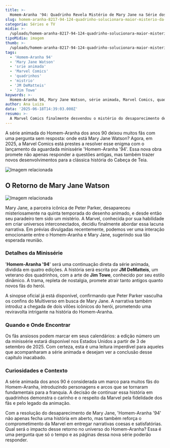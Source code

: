 ```yaml
---
title: >-
  Homem-Aranha '94: Quadrinho Revela Mistério de Mary Jane na Série dos Anos 90
slug: homem-aranha-8217-94-124-quadrinho-solucionara-maior-misterio-da-classica-serie-animada-do-heroi
categoria: Séries e TV
midia: >-
  /uploads/homem-aranha-8217-94-124-quadrinho-solucionara-maior-misterio-da-classica-serie-animada-do-heroi-thumb.webp
tipoMidia: imagem
thumb: >-
  /uploads/homem-aranha-8217-94-124-quadrinho-solucionara-maior-misterio-da-classica-serie-animada-do-heroi-thumb.webp
tags:
  - 'Homem-Aranha 94'
  - 'Mary Jane Watson'
  - 'srie animada'
  - 'Marvel Comics'
  - 'quadrinhos'
  - 'mistrio'
  - 'JM DeMatteis'
  - 'Jim Towe'
keywords: >-
  Homem-Aranha 94, Mary Jane Watson, série animada, Marvel Comics, quadrinhos, mistério, JM DeMatteis, Jim Towe
author: Ana Luiza
data: '2025-06-18T14:39:03.000Z'
resumo: >-
  A Marvel Comics finalmente desvendou o mistério do desaparecimento de Mary Jane Watson na série animada dos anos 90 com a nova minissérie 'Homem-Aranha '94'.
---
```


A série animada do Homem-Aranha dos anos 90 deixou muitos fãs com uma pergunta sem resposta: onde está Mary Jane Watson? Agora, em 2025, a Marvel Comics está prestes a resolver esse enigma com o lançamento da aguardada minissérie 'Homem-Aranha '94'. Essa nova obra promete não apenas responder a questões antigas, mas também trazer novos desenvolvimentos para a clássica história do Cabeça de Teia.

![Imagem relacionada](/uploads/homem-aranha-8217-94-124-quadrinho-solucionara-maior-misterio-da-classica-serie-animada-do-heroi-0.jpg)

## O Retorno de Mary Jane Watson

![Imagem relacionada](/uploads/homem-aranha-8217-94-124-quadrinho-solucionara-maior-misterio-da-classica-serie-animada-do-heroi-1.jpg)

Mary Jane, a parceira icônica de Peter Parker, desapareceu misteriosamente na quinta temporada do desenho animado, e desde então seu paradeiro tem sido um mistério. A Marvel, conhecida por sua habilidade em criar universos interconectados, decidiu finalmente abordar essa lacuna narrativa. Em prévias divulgadas recentemente, podemos ver uma interação emocionante entre o Homem-Aranha e Mary Jane, sugerindo sua tão esperada reunião.

### Detalhes da Minissérie

'**Homem-Aranha '94**' será uma continuação direta da série animada, dividida em quatro edições. A história será escrita por **JM DeMatteis**, um veterano dos quadrinhos, com a arte de **Jim Towe**, conhecido por seu estilo dinâmico. A trama, repleta de nostalgia, promete atrair tanto antigos quanto novos fãs do herói.

A sinopse oficial já está disponível, confirmando que Peter Parker vasculha os confins do Multiverso em busca de Mary Jane. A narrativa também introduz a chegada de dois vilões icônicos do herói, prometendo uma reviravolta intrigante na história do Homem-Aranha.

### Quando e Onde Encontrar

Os fãs ansiosos podem marcar em seus calendários: a edição número um da minissérie estará disponível nos Estados Unidos a partir de 3 de setembro de 2025. Com certeza, esta é uma leitura imperdível para aqueles que acompanharam a série animada e desejam ver a conclusão desse capítulo inacabado.

### Curiosidades e Contexto

A série animada dos anos 90 é considerada um marco para muitos fãs do Homem-Aranha, introduzindo personagens e arcos que se tornaram fundamentais para a franquia. A decisão de continuar essa história em quadrinhos demonstra o carinho e o respeito da Marvel pela fidelidade dos fãs e pelo legado da animação.

Com a resolução do desaparecimento de Mary Jane, 'Homem-Aranha '94' não apenas fecha uma história em aberto, mas também reforça o comprometimento da Marvel em entregar narrativas coesas e satisfatórias. Qual será o impacto desse retorno no universo do Homem-Aranha? Essa é uma pergunta que só o tempo e as páginas dessa nova série poderão responder.